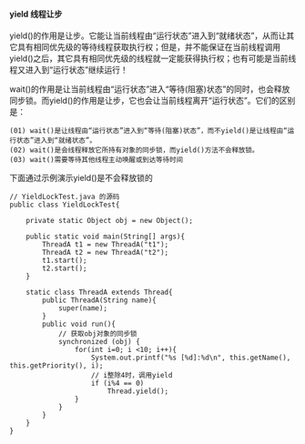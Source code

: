 #### yield 线程让步

yield()的作用是让步。它能让当前线程由“运行状态”进入到“就绪状态”，从而让其它具有相同优先级的等待线程获取执行权；但是，并不能保证在当前线程调用yield()之后，其它具有相同优先级的线程就一定能获得执行权；也有可能是当前线程又进入到“运行状态”继续运行！

wait()的作用是让当前线程由“运行状态”进入“等待(阻塞)状态”的同时，也会释放同步锁。而yield()的作用是让步，它也会让当前线程离开“运行状态”。它们的区别是：
```
(01) wait()是让线程由“运行状态”进入到“等待(阻塞)状态”，而不yield()是让线程由“运行状态”进入到“就绪状态”。
(02) wait()是会线程释放它所持有对象的同步锁，而yield()方法不会释放锁。
(03) wait()需要等待其他线程主动唤醒或到达等待时间
```
下面通过示例演示yield()是不会释放锁的
```
// YieldLockTest.java 的源码
public class YieldLockTest{

    private static Object obj = new Object();

    public static void main(String[] args){
        ThreadA t1 = new ThreadA("t1");
        ThreadA t2 = new ThreadA("t2");
        t1.start();
        t2.start();
    }

    static class ThreadA extends Thread{
        public ThreadA(String name){
            super(name);
        }
        public void run(){
            // 获取obj对象的同步锁
            synchronized (obj) {
                for(int i=0; i <10; i++){
                    System.out.printf("%s [%d]:%d\n", this.getName(), this.getPriority(), i);
                    // i整除4时，调用yield
                    if (i%4 == 0)
                        Thread.yield();
                }
            }
        }
    }
}
```
